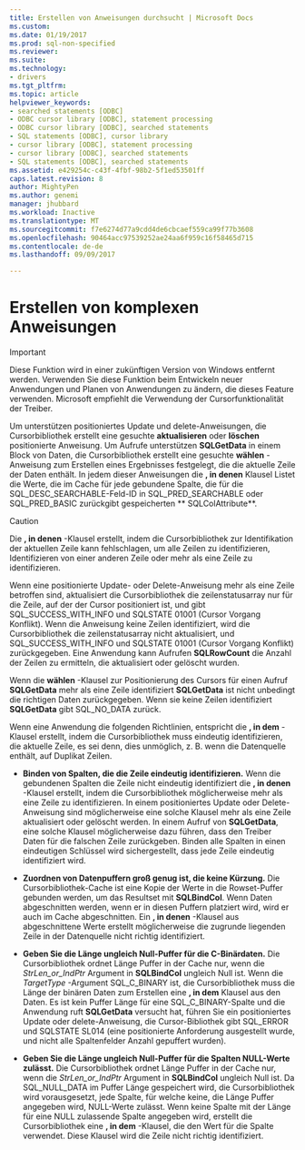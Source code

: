 ```yaml
---
title: Erstellen von Anweisungen durchsucht | Microsoft Docs
ms.custom: 
ms.date: 01/19/2017
ms.prod: sql-non-specified
ms.reviewer: 
ms.suite: 
ms.technology:
- drivers
ms.tgt_pltfrm: 
ms.topic: article
helpviewer_keywords:
- searched statements [ODBC]
- ODBC cursor library [ODBC], statement processing
- ODBC cursor library [ODBC], searched statements
- SQL statements [ODBC], cursor library
- cursor library [ODBC], statement processing
- cursor library [ODBC], searched statements
- SQL statements [ODBC], searched statements
ms.assetid: e429254c-c43f-4fbf-98b2-5f1ed53501ff
caps.latest.revision: 8
author: MightyPen
ms.author: genemi
manager: jhubbard
ms.workload: Inactive
ms.translationtype: MT
ms.sourcegitcommit: f7e6274d77a9cdd4de6cbcaef559ca99f77b3608
ms.openlocfilehash: 90464acc97539252ae24aa6f959c16f58465d715
ms.contentlocale: de-de
ms.lasthandoff: 09/09/2017

---
```

# <a name="constructing-searched-statements"></a>Erstellen von komplexen Anweisungen
> [!IMPORTANT]  
>  Diese Funktion wird in einer zukünftigen Version von Windows entfernt werden. Verwenden Sie diese Funktion beim Entwickeln neuer Anwendungen und Planen von Anwendungen zu ändern, die dieses Feature verwenden. Microsoft empfiehlt die Verwendung der Cursorfunktionalität der Treiber.  
  
 Um unterstützen positioniertes Update und delete-Anweisungen, die Cursorbibliothek erstellt eine gesuchte **aktualisieren** oder **löschen** positionierte Anweisung. Um Aufrufe unterstützen **SQLGetData** in einem Block von Daten, die Cursorbibliothek erstellt eine gesuchte **wählen** -Anweisung zum Erstellen eines Ergebnisses festgelegt, die die aktuelle Zeile der Daten enthält. In jedem dieser Anweisungen die **, in denen** Klausel Listet die Werte, die im Cache für jede gebundene Spalte, die für die SQL_DESC_SEARCHABLE-Feld-ID in SQL_PRED_SEARCHABLE oder SQL_PRED_BASIC zurückgibt gespeicherten ** SQLColAttribute**.  
  
> [!CAUTION]  
>  Die **, in denen** -Klausel erstellt, indem die Cursorbibliothek zur Identifikation der aktuellen Zeile kann fehlschlagen, um alle Zeilen zu identifizieren, Identifizieren von einer anderen Zeile oder mehr als eine Zeile zu identifizieren.  
  
 Wenn eine positionierte Update- oder Delete-Anweisung mehr als eine Zeile betroffen sind, aktualisiert die Cursorbibliothek die zeilenstatusarray nur für die Zeile, auf der der Cursor positioniert ist, und gibt SQL_SUCCESS_WITH_INFO und SQLSTATE 01001 (Cursor Vorgang Konflikt). Wenn die Anweisung keine Zeilen identifiziert, wird die Cursorbibliothek die zeilenstatusarray nicht aktualisiert, und SQL_SUCCESS_WITH_INFO und SQLSTATE 01001 (Cursor Vorgang Konflikt) zurückgegeben. Eine Anwendung kann Aufrufen **SQLRowCount** die Anzahl der Zeilen zu ermitteln, die aktualisiert oder gelöscht wurden.  
  
 Wenn die **wählen** -Klausel zur Positionierung des Cursors für einen Aufruf **SQLGetData** mehr als eine Zeile identifiziert **SQLGetData** ist nicht unbedingt die richtigen Daten zurückgegeben. Wenn sie keine Zeilen identifiziert **SQLGetData** gibt SQL_NO_DATA zurück.  
  
 Wenn eine Anwendung die folgenden Richtlinien, entspricht die **, in dem** -Klausel erstellt, indem die Cursorbibliothek muss eindeutig identifizieren, die aktuelle Zeile, es sei denn, dies unmöglich, z. B. wenn die Datenquelle enthält, auf Duplikat Zeilen.  
  
-   **Binden von Spalten, die die Zeile eindeutig identifizieren.** Wenn die gebundenen Spalten die Zeile nicht eindeutig identifiziert die **, in denen** -Klausel erstellt, indem die Cursorbibliothek möglicherweise mehr als eine Zeile zu identifizieren. In einem positioniertes Update oder Delete-Anweisung sind möglicherweise eine solche Klausel mehr als eine Zeile aktualisiert oder gelöscht werden. In einem Aufruf von **SQLGetData**, eine solche Klausel möglicherweise dazu führen, dass den Treiber Daten für die falschen Zeile zurückgeben. Binden alle Spalten in einen eindeutigen Schlüssel wird sichergestellt, dass jede Zeile eindeutig identifiziert wird.  
  
-   **Zuordnen von Datenpuffern groß genug ist, die keine Kürzung.** Die Cursorbibliothek-Cache ist eine Kopie der Werte in die Rowset-Puffer gebunden werden, um das Resultset mit **SQLBindCol**. Wenn Daten abgeschnitten werden, wenn er in diesen Puffern platziert wird, wird er auch im Cache abgeschnitten. Ein **, in denen** -Klausel aus abgeschnittene Werte erstellt möglicherweise die zugrunde liegenden Zeile in der Datenquelle nicht richtig identifiziert.  
  
-   **Geben Sie die Länge ungleich Null-Puffer für die C-Binärdaten.** Die Cursorbibliothek ordnet Länge Puffer in der Cache nur, wenn die *StrLen_or_IndPtr* Argument in **SQLBindCol** ungleich Null ist. Wenn die *TargetType* -Argument SQL_C_BINARY ist, die Cursorbibliothek muss die Länge der binären Daten zum Erstellen eine **, in dem** Klausel aus den Daten. Es ist kein Puffer Länge für eine SQL_C_BINARY-Spalte und die Anwendung ruft **SQLGetData** versucht hat, führen Sie ein positioniertes Update oder delete-Anweisung, die Cursor-Bibliothek gibt SQL_ERROR und SQLSTATE SL014 (eine positionierte Anforderung ausgestellt wurde, und nicht alle Spaltenfelder Anzahl gepuffert wurden).  
  
-   **Geben Sie die Länge ungleich Null-Puffer für die Spalten NULL-Werte zulässt.** Die Cursorbibliothek ordnet Länge Puffer in der Cache nur, wenn die *StrLen_or_IndPtr* Argument in **SQLBindCol** ungleich Null ist. Da SQL_NULL_DATA im Puffer Länge gespeichert wird, die Cursorbibliothek wird vorausgesetzt, jede Spalte, für welche keine, die Länge Puffer angegeben wird, NULL-Werte zulässt. Wenn keine Spalte mit der Länge für eine NULL zulassende Spalte angegeben wird, erstellt die Cursorbibliothek eine **, in dem** -Klausel, die den Wert für die Spalte verwendet. Diese Klausel wird die Zeile nicht richtig identifiziert.

